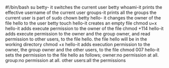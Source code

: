 #!/bin/bash
su betty- it switches the current user betty
whoami-it prints the effective username of the current user
groups-it prints all the groups the current user is part of
sudo chown betty hello- it changes the owner of the file hello to the user betty
touch hello-it creates an empty file
chmod u+x hello-it adds execute permission to the owner of the file
chmod +114 hello-it adds execute permission to the owner and the group owner, and read permission to other users, to the file hello. the file hello will be in the working directory
chmod +x hello-it adds execution permission to the owner, the group owner and the other users, to the file
chmod 007 hello-it sets the permission to the file hello as follows; owner:no permission at all. group:no permission at all. other users:all the permissions
